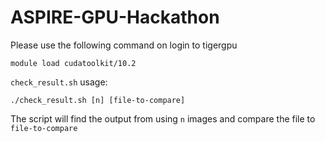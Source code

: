 # ASPIRE-GPU-Hackathon

Please use the following command on login to tigergpu

`module load cudatoolkit/10.2`

`check_result.sh` usage:

`./check_result.sh [n] [file-to-compare]`

The script will find the output from using `n` images and compare the file to `file-to-compare`
